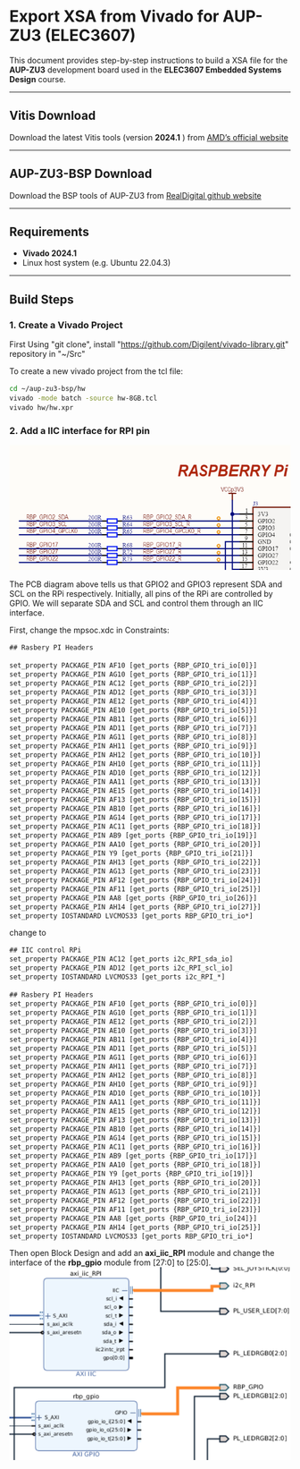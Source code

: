 # Export XSA from Vivado for AUP-ZU3 (ELEC3607)

This document provides step-by-step instructions to build a XSA file for the **AUP-ZU3** development board used in the **ELEC3607 Embedded Systems Design** course.

---

## Vitis Download
Download the latest Vitis tools (version **2024.1** ) from [AMD’s official website](https://www.xilinx.com/support/download/index.html/content/xilinx/en/downloadNav/vitis/2024-1.html)

---

## AUP-ZU3-BSP Download
Download the BSP tools of AUP-ZU3 from [RealDigital github website](https://github.com/RealDigitalOrg/aup-zu3-bsp)

---

## Requirements
- **Vivado 2024.1**
- Linux host system (e.g. Ubuntu 22.04.3)

---

## Build Steps

### 1. Create a Vivado Project
First Using "git clone", install "https://github.com/Digilent/vivado-library.git" repository in "~/Src"

To create a new vivado project from the tcl file:

```bash
cd ~/aup-zu3-bsp/hw
vivado -mode batch -source hw-8GB.tcl
vivado hw/hw.xpr
```

### 2. Add a IIC interface for RPI pin
![1](./image/1.png)

The PCB diagram above tells us that GPIO2 and GPIO3 represent SDA and SCL on the RPi respectively. Initially, all pins of the RPi are controlled by GPIO. We will separate SDA and SCL and control them through an IIC interface.

First, change the mpsoc.xdc in Constraints:
```
## Rasbery PI Headers

set_property PACKAGE_PIN AF10 [get_ports {RBP_GPIO_tri_io[0]}]
set_property PACKAGE_PIN AG10 [get_ports {RBP_GPIO_tri_io[1]}]
set_property PACKAGE_PIN AC12 [get_ports {RBP_GPIO_tri_io[2]}]
set_property PACKAGE_PIN AD12 [get_ports {RBP_GPIO_tri_io[3]}]
set_property PACKAGE_PIN AE12 [get_ports {RBP_GPIO_tri_io[4]}]
set_property PACKAGE_PIN AE10 [get_ports {RBP_GPIO_tri_io[5]}]
set_property PACKAGE_PIN AB11 [get_ports {RBP_GPIO_tri_io[6]}]
set_property PACKAGE_PIN AD11 [get_ports {RBP_GPIO_tri_io[7]}]
set_property PACKAGE_PIN AG11 [get_ports {RBP_GPIO_tri_io[8]}]
set_property PACKAGE_PIN AH11 [get_ports {RBP_GPIO_tri_io[9]}]
set_property PACKAGE_PIN AH12 [get_ports {RBP_GPIO_tri_io[10]}]
set_property PACKAGE_PIN AH10 [get_ports {RBP_GPIO_tri_io[11]}]
set_property PACKAGE_PIN AD10 [get_ports {RBP_GPIO_tri_io[12]}]
set_property PACKAGE_PIN AA11 [get_ports {RBP_GPIO_tri_io[13]}]
set_property PACKAGE_PIN AE15 [get_ports {RBP_GPIO_tri_io[14]}]
set_property PACKAGE_PIN AF13 [get_ports {RBP_GPIO_tri_io[15]}]
set_property PACKAGE_PIN AB10 [get_ports {RBP_GPIO_tri_io[16]}]
set_property PACKAGE_PIN AG14 [get_ports {RBP_GPIO_tri_io[17]}]
set_property PACKAGE_PIN AC11 [get_ports {RBP_GPIO_tri_io[18]}]
set_property PACKAGE_PIN AB9 [get_ports {RBP_GPIO_tri_io[19]}]
set_property PACKAGE_PIN AA10 [get_ports {RBP_GPIO_tri_io[20]}]
set_property PACKAGE_PIN Y9 [get_ports {RBP_GPIO_tri_io[21]}]
set_property PACKAGE_PIN AH13 [get_ports {RBP_GPIO_tri_io[22]}]
set_property PACKAGE_PIN AG13 [get_ports {RBP_GPIO_tri_io[23]}]
set_property PACKAGE_PIN AF12 [get_ports {RBP_GPIO_tri_io[24]}]
set_property PACKAGE_PIN AF11 [get_ports {RBP_GPIO_tri_io[25]}]
set_property PACKAGE_PIN AA8 [get_ports {RBP_GPIO_tri_io[26]}]
set_property PACKAGE_PIN AH14 [get_ports {RBP_GPIO_tri_io[27]}]
set_property IOSTANDARD LVCMOS33 [get_ports RBP_GPIO_tri_io*]
```
change to
```
## IIC control RPi
set_property PACKAGE_PIN AC12 [get_ports i2c_RPI_sda_io]
set_property PACKAGE_PIN AD12 [get_ports i2c_RPI_scl_io]
set_property IOSTANDARD LVCMOS33 [get_ports i2c_RPI_*]

## Rasbery PI Headers
set_property PACKAGE_PIN AF10 [get_ports {RBP_GPIO_tri_io[0]}]
set_property PACKAGE_PIN AG10 [get_ports {RBP_GPIO_tri_io[1]}]
set_property PACKAGE_PIN AE12 [get_ports {RBP_GPIO_tri_io[2]}]
set_property PACKAGE_PIN AE10 [get_ports {RBP_GPIO_tri_io[3]}]
set_property PACKAGE_PIN AB11 [get_ports {RBP_GPIO_tri_io[4]}]
set_property PACKAGE_PIN AD11 [get_ports {RBP_GPIO_tri_io[5]}]
set_property PACKAGE_PIN AG11 [get_ports {RBP_GPIO_tri_io[6]}]
set_property PACKAGE_PIN AH11 [get_ports {RBP_GPIO_tri_io[7]}]
set_property PACKAGE_PIN AH12 [get_ports {RBP_GPIO_tri_io[8]}]
set_property PACKAGE_PIN AH10 [get_ports {RBP_GPIO_tri_io[9]}]
set_property PACKAGE_PIN AD10 [get_ports {RBP_GPIO_tri_io[10]}]
set_property PACKAGE_PIN AA11 [get_ports {RBP_GPIO_tri_io[11]}]
set_property PACKAGE_PIN AE15 [get_ports {RBP_GPIO_tri_io[12]}]
set_property PACKAGE_PIN AF13 [get_ports {RBP_GPIO_tri_io[13]}]
set_property PACKAGE_PIN AB10 [get_ports {RBP_GPIO_tri_io[14]}]
set_property PACKAGE_PIN AG14 [get_ports {RBP_GPIO_tri_io[15]}]
set_property PACKAGE_PIN AC11 [get_ports {RBP_GPIO_tri_io[16]}]
set_property PACKAGE_PIN AB9 [get_ports {RBP_GPIO_tri_io[17]}]
set_property PACKAGE_PIN AA10 [get_ports {RBP_GPIO_tri_io[18]}]
set_property PACKAGE_PIN Y9 [get_ports {RBP_GPIO_tri_io[19]}]
set_property PACKAGE_PIN AH13 [get_ports {RBP_GPIO_tri_io[20]}]
set_property PACKAGE_PIN AG13 [get_ports {RBP_GPIO_tri_io[21]}]
set_property PACKAGE_PIN AF12 [get_ports {RBP_GPIO_tri_io[22]}]
set_property PACKAGE_PIN AF11 [get_ports {RBP_GPIO_tri_io[23]}]
set_property PACKAGE_PIN AA8 [get_ports {RBP_GPIO_tri_io[24]}]
set_property PACKAGE_PIN AH14 [get_ports {RBP_GPIO_tri_io[25]}]
set_property IOSTANDARD LVCMOS33 [get_ports RBP_GPIO_tri_io*]
```

Then open Block Design and add an **axi_iic_RPI** module and change the interface of the **rbp_gpio** module from [27:0] to [25:0].
<img src="./image/2.png" alt="2" style="zoom:80%;" />

